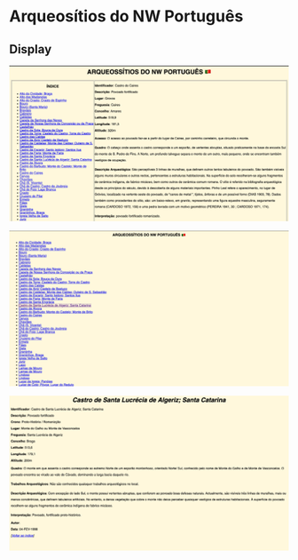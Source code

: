 # Arqueosítios do NW Português

## Display

![alt text](https://github.com/EtienneCosta/Mestrado/blob/main/PRI2020/TP3/arq.png)


![alt text](https://github.com/EtienneCosta/Mestrado/blob/main/PRI2020/TP3/arqsite.png)


![alt text](https://github.com/EtienneCosta/Mestrado/blob/main/PRI2020/TP3/arq2.png)




